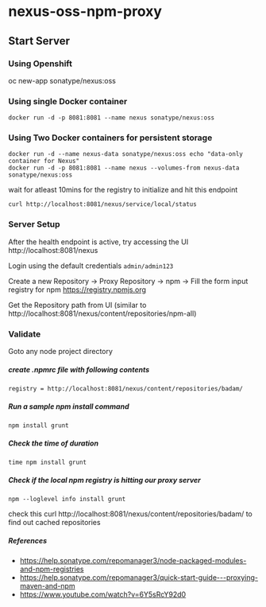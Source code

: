 # nexus-oss-npm-proxy

## Start Server
### Using Openshift
oc new-app sonatype/nexus:oss

### Using single Docker container 
```
docker run -d -p 8081:8081 --name nexus sonatype/nexus:oss
```
### Using Two Docker containers for persistent storage
```
docker run -d --name nexus-data sonatype/nexus:oss echo "data-only container for Nexus"
docker run -d -p 8081:8081 --name nexus --volumes-from nexus-data sonatype/nexus:oss
```

wait for atleast 10mins for the registry to initialize and hit this endpoint 
```
curl http://localhost:8081/nexus/service/local/status
```
### Server Setup
After the health endpoint is active, try accessing the UI 
http://localhost:8081/nexus

Login using the default credentials `admin/admin123`

Create a new Repository -> Proxy Repository -> npm -> Fill the form
input registry for npm https://registry.npmjs.org

Get the Repository path from UI (similar to http://localhost:8081/nexus/content/repositories/npm-all)

### Validate

Goto any node project directory 
##### create .npmrc file with following contents
```
registry = http://localhost:8081/nexus/content/repositories/badam/
```
##### Run a sample npm install command 
```
npm install grunt
```
##### Check the time of duration 
```
time npm install grunt
```
##### Check if the local npm registry is hitting our proxy server
```
npm --loglevel info install grunt
```

check this curl http://localhost:8081/nexus/content/repositories/badam/ to find out cached repositories

##### References 
* https://help.sonatype.com/repomanager3/node-packaged-modules-and-npm-registries
* https://help.sonatype.com/repomanager3/quick-start-guide---proxying-maven-and-npm
* https://www.youtube.com/watch?v=6Y5sRcY92d0 
